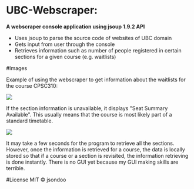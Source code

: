 # UBC-Webscraper: 
<strong>A webscraper console application using jsoup 1.9.2 API</strong>
<ul>
    <li>Uses jsoup to parse the source code of websites of UBC domain</li>
    <li>Gets input from user through the console</li>
    <li>Retrieves information such as number of people registered in certain sections for a given course (e.g. waitlists)</li>
</ul>

#Images

Example of using the webscraper to get information about the waitlists for the course CPSC310:

![](https://cloud.githubusercontent.com/assets/21695878/18620699/78c57ede-7dcc-11e6-9ae1-1a695b6cc119.JPG)


If the section information is unavailable, it displays "Seat Summary Available". This usually means that the course is most likely part of a standard timetable.

![](https://cloud.githubusercontent.com/assets/21695878/18620700/7b76c598-7dcc-11e6-8168-4ed7be8154a0.JPG)


It may take a few seconds for the program to retrieve all the sections. However, once the information is retrieved for a course, the data is locally stored so that if a course or a section is revisited, the information retrieving is done instantly. There is no GUI yet because my GUI making skills are terrible.

#License
MIT © jsondoo
